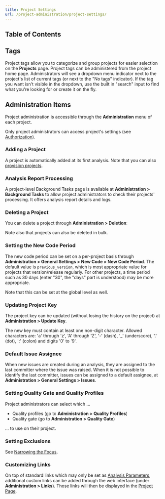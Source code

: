 ```yaml
---
title: Project Settings
url: /project-administration/project-settings/
---
```


## Table of Contents

## Tags

Project tags allow you to categorize and group projects for easier selection on the **Projects** page. Project tags can be administered from the project home page. Administrators will see a dropdown menu indicator next to the project's list of current tags (or next to the "No tags" indicator). If the tag you want isn't visible in the dropdown, use the built in "search" input to find what you're looking for or create it on the fly.

## Administration Items

Project administration is accessible through the **Administration** menu of each project.  

Only project administrators can access project's settings (see [Authorization](/instance-administration/security/)).

### Adding a Project

A project is automatically added at its first analysis. Note that you can also [provision projects](/project-administration/project-existence/).

### Analysis Report Processing

A project-level Background Tasks page is available at **Administration > Background Tasks** to allow project administrators to check their projects' processing. It offers analysis report details and logs.

### Deleting a Project

You can delete a project through **Administration > Deletion**:

Note also that projects can also be deleted in bulk.

### Setting the New Code Period  

The new code period can be set on a per-project basis through **Administration > General Settings > New Code > New Code Period**. The default value is `previous_version`, which is most appropriate value for projects that version/release regularly. For other projects, a time period such as 30 days (enter "30", the "days" part is understood) may be more appropriate.

Note that this can be set at the global level as well.

### Updating Project Key  

The project key can be updated (without losing the history on the project) at **Administration > Update Key**.

The new key must contain at least one non-digit character. Allowed characters are: 'a' through 'z', 'A' through 'Z', '-' (dash), '\_' (underscore), '.' (dot), ':' (colon) and digits '0' to '9'.

### Default Issue Assignee

When new issues are created during an analysis, they are assigned to the last committer where the issue was raised. When it is not possible to identify the last committer, issues can be assigned to a default assignee, at **Administration > General Settings > Issues**.

### Setting Quality Gate and Quality Profiles  

Project administrators can select which ...

* Quality profiles (go to **Administration > Quality Profiles**)
* Quality gate (go to **Administration > Quality Gate**)

... to use on their project.

### Setting Exclusions  

See [Narrowing the Focus](/project-administration/narrowing-the-focus/).

### Customizing Links

On top of standard links which may only be set as [Analysis Parameters](/analysis/analysis-parameters/), additional custom links can be added through the web interface (under **Administration > Links**). Those links will then be displayed in the [Project Page](/user-guide/project-page/).
